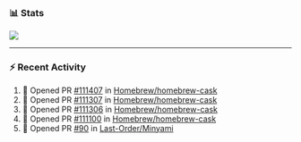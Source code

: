 ### :bar_chart: Stats

<a href="#">
  <img align="center" src="https://github-readme-stats.vercel.app/api?username=tuzi3040&show_icons=true&theme=dark" />
</a>

---

### :zap: Recent Activity

<!--START_SECTION:activity-->
1. 💪 Opened PR [#111407](https://github.com/Homebrew/homebrew-cask/pull/111407) in [Homebrew/homebrew-cask](https://github.com/Homebrew/homebrew-cask)
2. 💪 Opened PR [#111307](https://github.com/Homebrew/homebrew-cask/pull/111307) in [Homebrew/homebrew-cask](https://github.com/Homebrew/homebrew-cask)
3. 💪 Opened PR [#111306](https://github.com/Homebrew/homebrew-cask/pull/111306) in [Homebrew/homebrew-cask](https://github.com/Homebrew/homebrew-cask)
4. 💪 Opened PR [#111100](https://github.com/Homebrew/homebrew-cask/pull/111100) in [Homebrew/homebrew-cask](https://github.com/Homebrew/homebrew-cask)
5. 💪 Opened PR [#90](https://github.com/Last-Order/Minyami/pull/90) in [Last-Order/Minyami](https://github.com/Last-Order/Minyami)
<!--END_SECTION:activity-->
